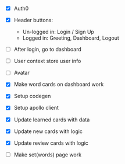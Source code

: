 - [x] Auth0
- [x] Header buttons:
  - Un-logged in: Login / Sign Up
  - Logged in: Greeting, Dashboard, Logout
- [ ] After login, go to dashboard
- [ ] User context store user info
- [ ] Avatar
- [x] Make word cards on dashboard work

- [x] Setup codegen
- [x] Setup apollo client
- [x] Update learned cards with data
- [x] Update new cards with logic
- [x] Update review cards with logic
- [ ] Make set(words) page work

